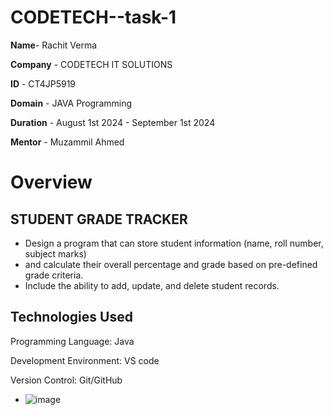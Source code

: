 # CODETECH--task-1
**Name**- Rachit Verma

**Company** - CODETECH IT SOLUTIONS

**ID** - CT4JP5919

**Domain** - JAVA Programming

**Duration** - August 1st 2024 - September 1st 2024

**Mentor** - Muzammil Ahmed

# Overview
## STUDENT GRADE TRACKER

- Design a program that can store student information (name, roll number, subject marks) 
- and calculate their overall percentage and grade based on pre-defined grade criteria. 
- Include the ability to add, update, and delete student records.

## Technologies Used
Programming Language: Java

Development Environment: VS code

Version Control: Git/GitHub

- ![image](https://github.com/user-attachments/assets/1ca49f2a-094e-4c85-845c-f8e8348e81eb)

